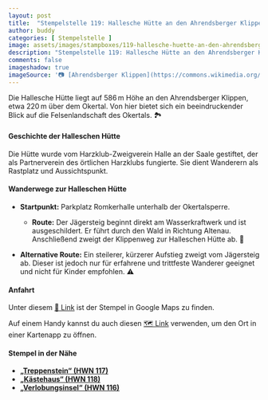 ```yaml
---
layout: post
title:  "Stempelstelle 119: Hallesche Hütte an den Ahrendsberger Klippen"
author: buddy
categories: [ Stempelstelle ]
image: assets/images/stampboxes/119-hallesche-huette-an-den-ahrendsberger-klippen.jpg
description: "Stempelstelle 119: Hallesche Hütte an den Ahrendsberger Klippen | Goslar"
comments: false
imageshadow: true
imageSource: '📷 [Ahrendsberger Klippen](https://commons.wikimedia.org/wiki/File:Ahrendsberger_Klippen.jpg) von <a href="//commons.wikimedia.org/wiki/User:B.Thomas95" title="User:B.Thomas95">Thomas Binder</a> unter Lizenz [CC BY-SA 4.0](https://creativecommons.org/licenses/by-sa/4.0)'
---
```


Die Hallesche Hütte liegt auf 586 m Höhe an den Ahrendsberger Klippen, etwa 220 m über dem Okertal. Von hier bietet sich ein beeindruckender Blick auf die Felsenlandschaft des Okertals. 🏞️

#### Geschichte der Halleschen Hütte

Die Hütte wurde vom Harzklub-Zweigverein Halle an der Saale gestiftet, der als Partnerverein des örtlichen Harzklubs fungierte. Sie dient Wanderern als Rastplatz und Aussichtspunkt.

#### Wanderwege zur Halleschen Hütte

- **Startpunkt:** Parkplatz Romkerhalle unterhalb der Okertalsperre.
  - **Route:** Der Jägersteig beginnt direkt am Wasserkraftwerk und ist ausgeschildert. Er führt durch den Wald in Richtung Altenau. Anschließend zweigt der Klippenweg zur Halleschen Hütte ab. 🥾

- **Alternative Route:** Ein steilerer, kürzerer Aufstieg zweigt vom Jägersteig ab. Dieser ist jedoch nur für erfahrene und trittfeste Wanderer geeignet und nicht für Kinder empfohlen. ⚠️

#### Anfahrt

Unter diesem [📍 Link](https://www.google.com/maps/dir/?api=1&origin=&destination=51.85412%2C%2010.46787) ist der Stempel in Google Maps zu finden.

<div class="android-only">
  Auf einem Handy kannst du auch diesen 
  <a href="geo:51.85412,10.46787">🗺️ Link</a> 
  verwenden, um den Ort in einer Kartenapp zu öffnen.
  <p></p>
</div>

#### Stempel in der Nähe

- [**„Treppenstein“ (HWN 117)**](/stempelstelle-117-treppenstein)
- [**„Kästehaus“ (HWN 118)**](/stempelstelle-118-kaestehaus)
- [**„Verlobungsinsel“ (HWN 116)**](/stempelstelle-116-verlobungsinsel)
